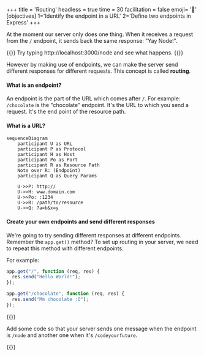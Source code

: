 +++
title = 'Routing'
headless = true
time = 30
facilitation = false
emoji= '🧩'
[objectives]
    1='Identify the endpoint in a URL'
    2='Define two endpoints in Express'
+++

At the moment our server only does one thing. When it receives a request from the `/` endpoint, it sends back the same response: "Yay Node!".

{{<note type="tip">}}
Try typing http://localhost:3000/node and see what happens.
{{</note>}}

However by making use of endpoints, we can make the server send different responses for different requests. This concept is called **routing**.

#### What is an endpoint?

An endpoint is the part of the URL which comes after `/`. For example: `/chocolate` is the "chocolate" endpoint. It's the URL to which you send a request. It's the end point of the resource path.

#### What is a URL?

```mermaid
sequenceDiagram
    participant U as URL
    participant P as Protocol
    participant H as Host
    participant Po as Port
    participant R as Resource Path
    Note over R: (Endpoint)
    participant Q as Query Params

    U->>P: http://
    U->>H: www.domain.com
    U->>Po: :1234
    U->>R: /path/to/resource
    U->>Q: ?a=b&x=y
```

#### Create your own endpoints and send different responses

We're going to try sending different responses at different endpoints. Remember the `app.get()` method? To set up routing in your server, we need to repeat this method with different endpoints.

For example:

```js
app.get("/", function (req, res) {
  res.send("Hello World!");
});

app.get("/chocolate", function (req, res) {
  res.send("Mm chocolate :O");
});
```

{{<note type="activity" title="Explore 5m">}}

Add some code so that your server sends one message when the endpoint is `/node` and another one when it's `/codeyourfuture`.

{{</note>}}
